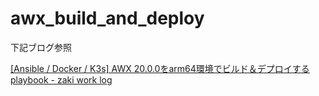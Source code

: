 # awx_build_and_deploy

下記ブログ参照

[[Ansible / Docker / K3s] AWX 20.0.0をarm64環境でビルド＆デプロイするplaybook - zaki work log](https://zaki-hmkc.hatenablog.com/entry/2022/03/20/101402)
